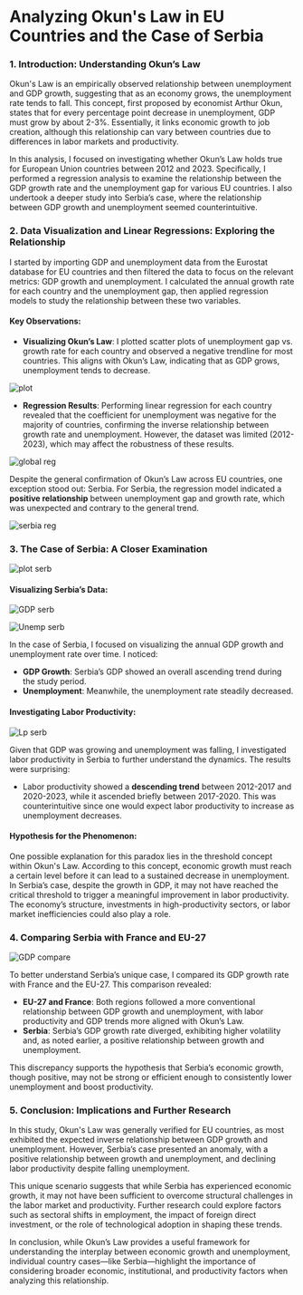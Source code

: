 # Analyzing Okun's Law in EU Countries and the Case of Serbia

### 1. **Introduction: Understanding Okun’s Law**
Okun's Law is an empirically observed relationship between unemployment and GDP growth, suggesting that as an economy grows, the unemployment rate tends to fall. This concept, first proposed by economist Arthur Okun, states that for every percentage point decrease in unemployment, GDP must grow by about 2-3%. Essentially, it links economic growth to job creation, although this relationship can vary between countries due to differences in labor markets and productivity.

In this analysis, I focused on investigating whether Okun’s Law holds true for European Union countries between 2012 and 2023. Specifically, I performed a regression analysis to examine the relationship between the GDP growth rate and the unemployment gap for various EU countries. I also undertook a deeper study into Serbia’s case, where the relationship between GDP growth and unemployment seemed counterintuitive.

### 2. **Data Visualization and Linear Regressions: Exploring the Relationship**
I started by importing GDP and unemployment data from the Eurostat database for EU countries and then filtered the data to focus on the relevant metrics: GDP growth and unemployment. I calculated the annual growth rate for each country and the unemployment gap, then applied regression models to study the relationship between these two variables.

#### Key Observations:
- **Visualizing Okun’s Law**: I plotted scatter plots of unemployment gap vs. growth rate for each country and observed a negative trendline for most countries. This aligns with Okun’s Law, indicating that as GDP grows, unemployment tends to decrease.

![plot](/img/plot.png)

- **Regression Results**: Performing linear regression for each country revealed that the coefficient for unemployment was negative for the majority of countries, confirming the inverse relationship between growth rate and unemployment. However, the dataset was limited (2012-2023), which may affect the robustness of these results.

![global reg](/img/global_reg.png)

  Despite the general confirmation of Okun’s Law across EU countries, one exception stood out: Serbia. For Serbia, the regression model indicated a **positive relationship** between unemployment gap and growth rate, which was unexpected and contrary to the general trend.

![serbia reg](/img/serb_reg.png)

### 3. **The Case of Serbia: A Closer Examination**

![plot serb](/img/plot_rs.png)

#### Visualizing Serbia’s Data:

![GDP serb](/img/gdp_rs_evolution.png)

![Unemp serb](/img/unemployment_rs_evolution.png)

In the case of Serbia, I focused on visualizing the annual GDP growth and unemployment rate over time. I noticed:
- **GDP Growth**: Serbia’s GDP showed an overall ascending trend during the study period.
- **Unemployment**: Meanwhile, the unemployment rate steadily decreased.

#### Investigating Labor Productivity:

![Lp serb](/img/wp_rs_evolution.png)

Given that GDP was growing and unemployment was falling, I investigated labor productivity in Serbia to further understand the dynamics. The results were surprising:
- Labor productivity showed a **descending trend** between 2012-2017 and 2020-2023, while it ascended briefly between 2017-2020. This was counterintuitive since one would expect labor productivity to increase as unemployment decreases.

#### Hypothesis for the Phenomenon:
One possible explanation for this paradox lies in the threshold concept within Okun's Law. According to this concept, economic growth must reach a certain level before it can lead to a sustained decrease in unemployment. In Serbia’s case, despite the growth in GDP, it may not have reached the critical threshold to trigger a meaningful improvement in labor productivity. The economy’s structure, investments in high-productivity sectors, or labor market inefficiencies could also play a role.

### 4. **Comparing Serbia with France and EU-27**

![GDP compare](/img/gdp_evolution.png)

To better understand Serbia’s unique case, I compared its GDP growth rate with France and the EU-27. This comparison revealed:
- **EU-27 and France**: Both regions followed a more conventional relationship between GDP growth and unemployment, with labor productivity and GDP trends more aligned with Okun’s Law.
- **Serbia**: Serbia’s GDP growth rate diverged, exhibiting higher volatility and, as noted earlier, a positive relationship between growth and unemployment.

This discrepancy supports the hypothesis that Serbia’s economic growth, though positive, may not be strong or efficient enough to consistently lower unemployment and boost productivity.

### 5. **Conclusion: Implications and Further Research**

In this study, Okun's Law was generally verified for EU countries, as most exhibited the expected inverse relationship between GDP growth and unemployment. However, Serbia’s case presented an anomaly, with a positive relationship between growth and unemployment, and declining labor productivity despite falling unemployment.

This unique scenario suggests that while Serbia has experienced economic growth, it may not have been sufficient to overcome structural challenges in the labor market and productivity. Further research could explore factors such as sectoral shifts in employment, the impact of foreign direct investment, or the role of technological adoption in shaping these trends.

In conclusion, while Okun’s Law provides a useful framework for understanding the interplay between economic growth and unemployment, individual country cases—like Serbia—highlight the importance of considering broader economic, institutional, and productivity factors when analyzing this relationship.
